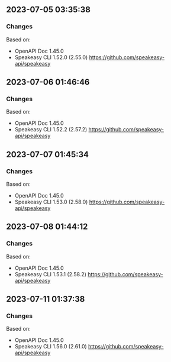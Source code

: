 

## 2023-07-05 03:35:38
### Changes
Based on:
- OpenAPI Doc 1.45.0 
- Speakeasy CLI 1.52.0 (2.55.0) https://github.com/speakeasy-api/speakeasy

## 2023-07-06 01:46:46
### Changes
Based on:
- OpenAPI Doc 1.45.0 
- Speakeasy CLI 1.52.2 (2.57.2) https://github.com/speakeasy-api/speakeasy

## 2023-07-07 01:45:34
### Changes
Based on:
- OpenAPI Doc 1.45.0 
- Speakeasy CLI 1.53.0 (2.58.0) https://github.com/speakeasy-api/speakeasy

## 2023-07-08 01:44:12
### Changes
Based on:
- OpenAPI Doc 1.45.0 
- Speakeasy CLI 1.53.1 (2.58.2) https://github.com/speakeasy-api/speakeasy

## 2023-07-11 01:37:38
### Changes
Based on:
- OpenAPI Doc 1.45.0 
- Speakeasy CLI 1.56.0 (2.61.0) https://github.com/speakeasy-api/speakeasy